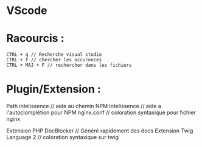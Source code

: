VScode
===================


Racourcis :
===================


    CTRL + q // Recherche visual studio
    CTRL + f // chercher les occurences
    CTRL + MAJ + F // rechercher dans les fichiers

Plugin/Extension :
===================

Path intelissence // aide au chemin
NPM Intelissence // aide a l'autoclomplétion pour NPM
nginx.conf // coloration syntaxique pour fichier nginx

Extension PHP DocBlocker // Généré rapidement des docs
Extension Twig Language 2 // coloration syntaxique sur twig

